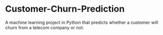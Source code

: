 # Customer-Churn-Prediction
A machine learning project in Python that predicts whether a customer will churn from a telecom company or not.
